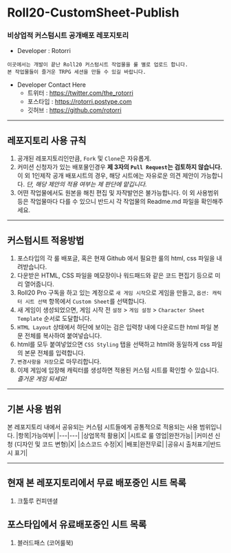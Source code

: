 # Roll20-CustomSheet-Publish
### 비상업적 커스텀시트 공개배포 레포지토리

- Developer : Rotorri

```
이곳에서는 개발이 끝난 Roll20 커스텀시트 작업물을 룰 별로 업로드 합니다.
본 작업물들이 즐거운 TRPG 세션을 만들 수 있길 바랍니다.
```

- Developer Contact Here
    - 트위터 : https://twitter.com/the_rotorri
    - 포스타입 : https://rotorri.postype.com
    - 깃허브 : https://github.com/rotorri

---
## 레포지토리 사용 규칙

1. 공개된 레포지토리인만큼, `Fork` 및 `Clone`은 자유롭게.
2. 커미션 신청자가 있는 배포물인경우 **제 3자의 `Pull Request`는 검토하지 않습니다.** 이 외 1인제작 공개 배포시트의 경우, 해당 시트에는 자유로운 의견 제안이 가능합니다. *단, 해당 제안의 적용 여부는 제 판단에 맡깁니다.*
3. 어떤 작업물에서도 원본을 해친 편집 및 자작발언은 불가능합니다. 이 외 사용범위 등은 작업물마다 다를 수 있으니 반드시 각 작업물의 Readme.md 파일을 확인해주세요.

---
## 커스텀시트 적용방법

1. 포스타입의 각 룰 배포글, 혹은 현재 Github 에서 필요한 룰의 html, css 파일을 내려받습니다.
1. 다운받은 HTML, CSS 파일을 메모장이나 워드패드와 같은 코드 편집기 등으로 미리 열어줍니다.
1. Roll20 Pro 구독을 하고 있는 계정으로 `새 게임 시작`으로 게임을 만들고, `옵션: 캐릭터 시트 선택` 항목에서 `Custom Sheet`를 선택합니다.
1. 새 게임이 생성되었으면, 게임 시작 전 `설정` > `게임 설정` > `Character Sheet Template` 순서로 도달합니다.
1. `HTML Layout` 상태에서 하단에 보이는 검은 입력창 내에 다운로드한 html 파일 본문 전체를 복사하여 붙여넣습니다.
1. html를 모두 붙여넣었으면 `CSS Styling` 탭을 선택하고 html와 동일하게 css 파일의 본문 전체를 입력합니다.
1. `변경사항을 저장`으로 마무리합니다.
1. 이제 게임에 입장해 캐릭터를 생성하면 적용된 커스텀 시트를 확인할 수 있습니다. *즐거운 게임 되세요!*

---
## 기본 사용 범위
본 레포지토리 내에서 공유되는 커스텀 시트들에게 공통적으로 적용되는 사용 범위입니다.
|항목|가능여부|
|---|---|
|상업목적 활용|X|
|시트로 룰 영업|완전가능|
|커미션 신청 (디자인 및 코드 변형)|X|
|소스코드 수정|X|
|배포|완전무료|
|공유시 출처표기|반드시 표기|

---
## 현재 본 레포지토리에서 무료 배포중인 시트 목록

1. 크툴루 컨피덴셜

## 포스타입에서 유료배포중인 시트 목록

1. 블러드패스 (코어룰북)